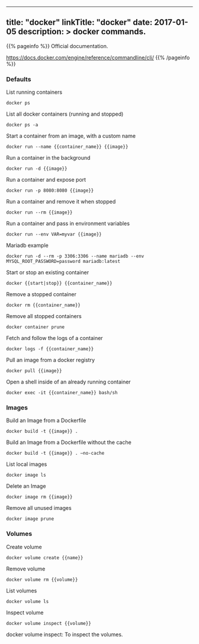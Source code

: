 
---
title: "docker"
linkTitle: "docker"
date: 2017-01-05
description: >
  docker commands.
---

{{% pageinfo %}}
Official documentation.

https://docs.docker.com/engine/reference/commandline/cli/
{{% /pageinfo %}}


### Defaults

List running containers
```shell
docker ps 
```

List all docker containers (running and stopped)
```shell
docker ps -a
```

Start a container from an image, with a custom name
```shell
docker run --name {{container_name}} {{image}}
```

Run a container in the background
```shell
docker run -d {{image}}
```


Run a container and expose port
```shell
docker run -p 8080:8080 {{image}}
```

Run a container and remove it when stopped
```shell
docker run --rm {{image}}
```

Run a container and pass in environment variables
```shell
docker run --env VAR=myvar {{image}}
```

Mariadb example
```shell
docker run -d --rm -p 3306:3306 --name mariadb --env MYSQL_ROOT_PASSWORD=password mariadb:latest
```

Start or stop an existing container
```shell
docker {{start|stop}} {{container_name}}
```

Remove a stopped container
```shell
docker rm {{container_name}}
```

Remove all stopped containers
```shell
docker container prune
```

Fetch and follow the logs of a container
```shell
docker logs -f {{container_name}}
```

Pull an image from a docker registry
```shell
docker pull {{image}}
```

Open a shell inside of an already running container
```shell
docker exec -it {{container_name}} bash/sh
```

### Images

Build an Image from a Dockerfile
```shell
docker build -t {{image}} .
```

Build an Image from a Dockerfile without the cache
```shell
docker build -t {{image}} . –no-cache
```

List local images
```shell
docker image ls
```

Delete an Image
```shell
docker image rm {{image}}
```

Remove all unused images
```shell
docker image prune
```

### Volumes

Create volume
```shell
docker volume create {{name}}
```

Remove volume
```shell
docker volume rm {{volume}}
```

List volumes
```shell
docker volume ls
```

Inspect volume
```shell
docker volume inspect {{volume}}
```

docker volume inspect: To inspect the volumes.

